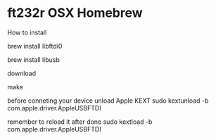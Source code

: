 # ft232r OSX Homebrew
How to install

brew install libftdi0

brew install libusb

download

make

before conneting your device unload Apple KEXT
sudo kextunload -b com.apple.driver.AppleUSBFTDI

remember to reload it after done 
sudo kextload -b com.apple.driver.AppleUSBFTDI
